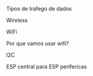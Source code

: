 Tipos de trafego de dados 

Wireless 

WiFi 

Por que vamos usar wifi? 

I2C 

ESP central para ESP perifericas 